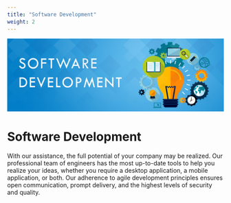 ```yaml
---
title: "Software Development"
weight: 2
---
```



![Software Development](/images/software-dev.jpg)

# Software Development

With our assistance, the full potential of your company may be realized. Our professional team of engineers has the most up-to-date tools to help you realize your ideas, whether you require a desktop application, a mobile application, or both. Our adherence to agile development principles ensures open communication, prompt delivery, and the highest levels of security and quality.